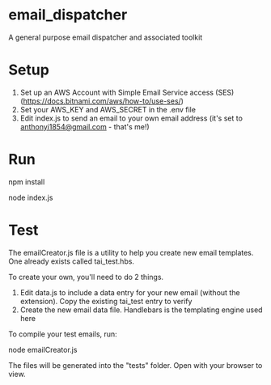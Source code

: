 # email_dispatcher
A general purpose email dispatcher and associated toolkit

# Setup

1. Set up an AWS Account with Simple Email Service access (SES) (https://docs.bitnami.com/aws/how-to/use-ses/)
2. Set your AWS_KEY and AWS_SECRET in the .env file
3. Edit index.js to send an email to your own email address (it's set to anthonyi1854@gmail.com - that's me!)

# Run

npm install

node index.js

# Test

The emailCreator.js file is a utility to help you create new email templates. One already exists called tai_test.hbs.

To create your own, you'll need to do 2 things.

1. Edit data.js to include a data entry for your new email (without the extension). Copy the existing tai_test entry to verify
2. Create the new email data file. Handlebars is the templating engine used here

To compile your test emails, run:

node emailCreator.js

The files will be generated into the "tests" folder. Open with your browser to view.
